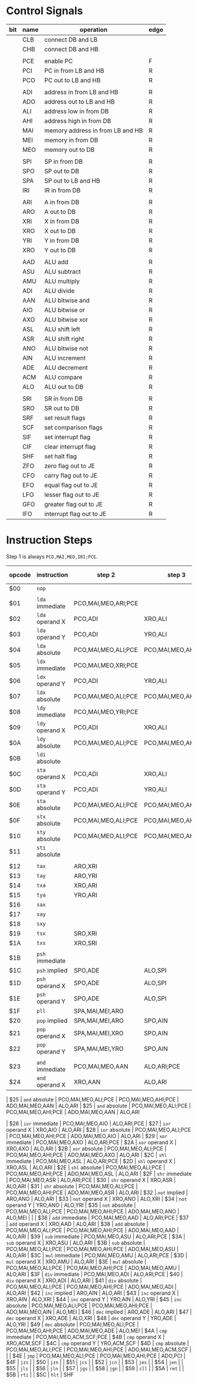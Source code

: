 # Control Signals

| bit | name | operation | edge |
| --- | --- | --- | --- |
|  | CLB | connect DB and LB |
|  | CHB | connect DB and HB |
| <!-- --> |
|  | PCE | enable PC | F
|  | PCI | PC in from LB and HB | R
|  | PCO | PC out to LB and HB | R
| <!-- --> |
|  | ADI | address in from LB and HB | R
|  | ADO | address out to LB and HB | R
|  | ALI | address low in from DB | R
|  | AHI | address high in from DB | R
|  | MAI | memory address in from LB and HB | R
|  | MEI | memory in from DB | R
|  | MEO | memory out to DB | R
| <!-- --> |
|  | SPI | SP in from DB | R
|  | SPO | SP out to DB | R
|  | SPA | SP out to LB and HB | R
|  | IRI | IR in from DB | R
| <!-- --> |
|  | ARI | A in from DB | R
|  | ARO | A out to DB | R
|  | XRI | X in from DB | R
|  | XRO | X out to DB | R
|  | YRI | Y in from DB | R
|  | XRO | Y out to DB | R
| <!-- --> |
|  | AAD | ALU add | R
|  | ASU | ALU subtract | R
|  | AMU | ALU multiply | R
|  | ADI | ALU divide | R
|  | AAN | ALU bitwise and | R
|  | AIO | ALU bitwise or | R
|  | AXO | ALU bitwise xor | R
|  | ASL | ALU shift left | R
|  | ASR | ALU shift right | R
|  | ANO | ALU bitwise not | R
|  | AIN | ALU increment | R
|  | ADE | ALU decrement | R
|  | ACM | ALU compare | R
|  | ALO | ALU out to DB | R
| <!-- --> |
|  | SRI | SR in from DB | R
|  | SRO | SR out to DB | R
|  | SRF | set result flags | R
|  | SCF | set comparison flags | R
|  | SIF | set interrupt flag | R
|  | CIF | clear interrupt flag | R
|  | SHF | set halt flag | R
|  | ZFO | zero flag out to JE | R
|  | CFO | carry flag out to JE | R
|  | EFO | equal flag out to JE | R
|  | LFO | lesser flag out to JE | R
|  | GFO | greater flag out to JE | R
|  | IFO | interrupt flag out to JE | R

# Instruction Steps

Step 1 is always `PCO,MAI,MEO,IRI;PCE`.

| opcode | instruction  | step 2 | step 3 | step 4 | step 5 |
| --- | ---             | --- | --- | --- | --- |
| $00 | `nop`           |
| <!-- --> |
| $01 | `lda` immediate | PCO,MAI,MEO,ARI;PCE
| $02 | `lda` operand X | PCO,ADI | XRO,ALI | ADO,MAI,MEO,ARI
| $03 | `lda` operand Y | PCO,ADI | YRO,ALI | ADO,MAI,MEO,ARI
| $04 | `lda` absolute  | PCO,MAI,MEO,ALI;PCE | PCO,MAI,MEO,AHI;PCE | ADO,MAI,MEO,ARI
| $05 | `ldx` immediate | PCO,MAI,MEO,XRI;PCE
| $06 | `ldx` operand Y | PCO,ADI | YRO,ALI | ADO,MAI,MEO,XRI 
| $07 | `ldx` absolute  | PCO,MAI,MEO,ALI;PCE | PCO,MAI,MEO,AHI;PCE | ADO,MAI,MEO,XRI
| $08 | `ldy` immediate | PCO,MAI,MEO,YRI;PCE
| $09 | `ldy` operand X | PCO,ADI | XRO,ALI | ADO,MAI,MEO,YRI
| $0A | `ldy` absolute  | PCO,MAI,MEO,ALI;PCE | PCO,MAI,MEO,AHI;PCE | ADO,MAI,MEO,YRI
| $0B | `ldi` absolute  | 
| $0C | `sta` operand X | PCO,ADI | XRO,ALI | ADO,MAI,ARO,MEI
| $0D | `sta` operand Y | PCO,ADI | YRO,ALI | ADO,MAI,ARO,MEI
| $0E | `sta` absolute  | PCO,MAI,MEO,ALI;PCE | PCO,MAI,MEO,AHI;PCE | ADO,MAI,ARO,MEI
| $0F | `stx` absolute  | PCO,MAI,MEO,ALI;PCE | PCO,MAI,MEO,AHI;PCE | ADO,MAI,XRO,MEI
| $10 | `sty` absolute  | PCO,MAI,MEO,ALI;PCE | PCO,MAI,MEO,AHI;PCE | ADO,MAI,YRO,MEI
| $11 | `sti` absolute  |
| <!-- --> |
| $12 | `tax`           | ARO,XRI
| $13 | `tay`           | ARO,YRI
| $14 | `txa`           | XRO,ARI
| $15 | `tya`           | YRO,ARI
| $16 | `sax`           | 
| $17 | `say`           |
| $18 | `sxy`           |
| $19 | `tsx`           | SRO,XRI
| $1A | `txs`           | XRO,SRI
| <!-- --> |
| $1B | `psh` immediate | 
| $1C | `psh` implied   | SPO,ADE | ALO,SPI | SPA,MAI,ARO,MEI
| $1D | `psh` operand X | SPO,ADE | ALO,SPI | SPA,MAI,XRO,MEI
| $1E | `psh` operand Y | SPO,ADE | ALO,SPI | SPA,MAI,YRO,MEI
| $1F | `pll`           | SPA,MAI,MEI,ARO
| $20 | `pop` implied   | SPA,MAI,MEI,ARO | SPO,AIN | ALO,SPI
| $21 | `pop` operand X | SPA,MAI,MEI,XRO | SPO,AIN | ALO,SPI
| $22 | `pop` operand Y | SPA,MAI,MEI,YRO | SPO,AIN | ALO,SPI
| <!-- --> |
| $23 | `and` immediate | PCO,MAI,MEO,AAN | ALO,ARI;PCE
| $24 | `and` operand X | XRO,AAN | ALO,ARI

| $25 | `and` absolute  | PCO,MAI,MEO,ALI;PCE | PCO,MAI,MEO,AHI;PCE | ADO,MAI,MEO,AAN | ALO,ARI
| $25 | `and` absolute  | PCO,MAI,MEO,ALI;PCE | PCO,MAI,MEO,AHI;PCE | ADO,MAI,MEO,AAN | ALO,ARI

| $26 | `ior` immediate | PCO,MAI,MEO,AIO | ALO,ARI;PCE
| $27 | `ior` operand X | XRO,AIO | ALO,ARI
| $28 | `ior` absolute  | PCO,MAI,MEO,ALI;PCE | PCO,MAI,MEO,AHI;PCE | ADO,MAI,MEO,AIO | ALO,ARI
| $29 | `xor` immediate | PCO,MAI,MEO,AXO | ALO,ARI;PCE
| $2A | `xor` operand X | XRO,AXO | ALO,ARI
| $2B | `xor` absolute  | PCO,MAI,MEO,ALI;PCE | PCO,MAI,MEO,AHI;PCE | ADO,MAI,MEO,AXO | ALO,ARI
| $2C | `shl` immediate | PCO,MAI,MEO,ASL | ALO,ARI;PCE
| $2D | `shl` operand X | XRO,ASL | ALO,ARI
| $2E | `shl` absolute  | PCO,MAI,MEO,ALI;PCE | PCO,MAI,MEO,AHI;PCE | ADO,MAI,MEO,ASL | ALO,ARI
| $2F | `shr` immediate | PCO,MAI,MEO,ASR | ALO,ARI;PCE
| $30 | `shr` operand X | XRO,ASR | ALO,ARI
| $31 | `shr` absolute  | PCO,MAI,MEO,ALI;PCE | PCO,MAI,MEO,AHI;PCE | ADO,MAI,MEO,ASR | ALO,ARI
| $32 | `not` implied   | ARO,ANO | ALO,ARI
| $33 | `not` operand X | XRO,ANO | ALO,XRI
| $34 | `not` operand Y | YRO,ANO | ALO,YRI
| $35 | `not` absolute  | PCO,MAI,MEO,ALI;PCE | PCO,MAI,MEO,AHI;PCE | ADO,MAI,MEO,ANO | ALO,MEI
| <!-- --> |
| $36 | `add` immediate | PCO,MAI,MEO,AAD | ALO,ARI;PCE
| $37 | `add` operand X | XRO,AAD | ALO,ARI
| $38 | `add` absolute  | PCO,MAI,MEO,ALI;PCE | PCO,MAI,MEO,AHI;PCE | ADO,MAI,MEO,AAD | ALO,ARI
| $39 | `sub` immediate | PCO,MAI,MEO,ASU | ALO,ARI;PCE
| $3A | `sub` operand X | XRO,ASU | ALO,ARI
| $3B | `sub` absolute  | PCO,MAI,MEO,ALI;PCE | PCO,MAI,MEO,AHI;PCE | ADO,MAI,MEO,ASU | ALO,ARI
| $3C | `mul` immediate | PCO,MAI,MEO,AMU | ALO,ARI;PCE
| $3D | `mul` operand X | XRO,AMU | ALO,ARI
| $3E | `mul` absolute  | PCO,MAI,MEO,ALI;PCE | PCO,MAI,MEO,AHI;PCE | ADO,MAI,MEO,AMU | ALO,ARI
| $3F | `div` immediate | PCO,MAI,MEO,ADI | ALO,ARI;PCE
| $40 | `div` operand X | XRO,ADI | ALO,ARI
| $41 | `div` absolute  | PCO,MAI,MEO,ALI;PCE | PCO,MAI,MEO,AHI;PCE | ADO,MAI,MEO,ADI | ALO,ARI
| $42 | `inc` implied   | ARO,AIN | ALO,ARI
| $43 | `inc` operand X | XRO,AIN | ALO,XRI
| $44 | `inc` operand Y | YRO,AIN | ALO,YRI
| $45 | `inc` absolute  | PCO,MAI,MEO,ALI;PCE | PCO,MAI,MEO,AHI;PCE | ADO,MAI,MEO,AIN | ALO,MEI
| $46 | `dec` implied   | ARO,ADE | ALO,ARI
| $47 | `dec` operand X | XRO,ADE | ALO,XRI
| $48 | `dec` operand Y | YRO,ADE | ALO,YRI
| $49 | `dec` absolute  | PCO,MAI,MEO,ALI;PCE | PCO,MAI,MEO,AHI;PCE | ADO,MAI,MEO,ADE | ALO,MEI
| $4A | `cmp` immediate | PCO,MAI,MEO,ACM,SCF;PCE
| $4B | `cmp` operand X | XRO,ACM,SCF
| $4C | `cmp` operand Y | YRO,ACM,SCF
| $4D | `cmp` absolute  | PCO,MAI,MEO,ALI;PCE | PCO,MAI,MEO,AHI;PCE | ADO,MAI,MEO,ACM,SCF
| <!-- --> |
| $4E | `jmp`           | PCO,MAI,MEO,ALI;PCE | PCO,MAI,MEO,AHI;PCE | ADO,PCI
| $4F | `jzs`           |
| $50 | `jzn`           |
| $51 | `jcs`           |
| $52 | `jcn`           |
| $53 | `jes`           |
| $54 | `jen`           |
| $55 | `jls`           |
| $56 | `jln`           |
| $57 | `jgs`           |
| $58 | `jgn`           |
| $59 | `cll`           |
| $5A | `ret`           |
| $5B | `rti`           |
| $5C | `hlt`           | SHF

